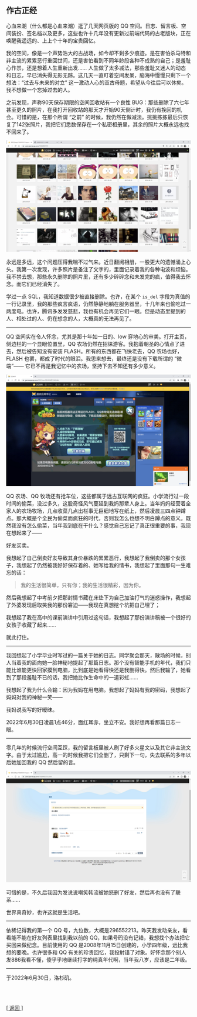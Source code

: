 ## 作古正经

心血来潮（什么都是心血来潮）逛了几天网页版的 QQ 空间。日志、留言板、空间装扮、签名档以及更多，这些也许十几年没有更新过前端代码的古老版块，正在唤醒我遥远的、上上个十年的宝贵回忆。

我的空间，像是一个声势浩大的古战场，如今却不剩多少痕迹。是在害怕杀马特和非主流的累累恶行重回世间，还是害怕看到不同年龄段各种不成熟的自己；是羞耻心作祟，还是想着人生重新出发…… 人生做了太多减法，那些羞耻又迷人的动态和日志，早已消失得无影无踪。这几天一直盯着空间发呆，脑海中慢慢只剩下一个想法：“过去与未来的对立” 这一激动人心的亘古母题，希望从今往后可以休矣。我不想做一个忘掉过去的人。

之前发现，声称90天保存期限的空间回收站有一个良性 BUG：那些删除了六七年甚至更久的照片，在我打开回收站的那天才开始90天倒计时，我仍有挽回的机会。可惜的是，在那个所谓 “之前” 的时候，我仍然在做减法。挑挑拣拣最后只恢复了142张照片，我把它们悉数保存在一个私密相册里，其余的照片大概永远也找不回来了。

![](作古正经_2022年6月30日.assets/00.png)

永远是多远，这个问题压得我喘不过气来。近日翻阅相册，一股更大的遗憾涌上心头。我第一次发现，许多照片是备注了文字的，里面记录着我的各种电波和烦恼。我不禁去想，那些永久删除的照片里，还有多少碎碎念和未发完的疯，值得我去怀念。而它们已经消失了。

学过一点 SQL，我知道数据很少被直接删除。也许，在某个 `is_del` 字段为真值的一行记录里，我的那些疯言疯语，仍然静静地躺在服务器里，十几年来也偷吃过一两度电。也许，腾讯多发发慈悲，我也有机会再见它们一眼。但是动态里提到的人、相处过的人、仍在想念的人，大概真的无法再见了。

------

QQ 空间实在令人怀念，尤其是那十年如一日的、low 穿地心的审美。打开主页，侧边栏的一个显眼位置里，QQ 农场仍然在招徕游客。我抱着朝圣的心情点了进去，然后被告知没有安装 FLASH。所有的东西都在飞快老去，QQ 农场也好，FLASH 也罢，都成了时代的眼泪。我思来想去，最终还是没有下载所谓的 “微端”—— 它已不再是我记忆中的农场，坚持下去不知还有多少意义。

![](作古正经_2022年6月30日.assets/01.png)

QQ 农场、QQ 牧场还有抢车位，这些都属于远古互联网的疯狂。小学流行过一段时间的偷菜，没过多久，这股奇怪风气蔓延到我妈那辈人身上。当年妈妈经营着全家人的农场牧场，几点收菜几点出栏事无巨细地写在纸上，然后凌晨三四点钟蹲点。那大概是个全民为偷菜而疯狂的时代，否则我怎么也想不明白蹲点的意义。既然我没有怎么偷菜，当年我到底在干什么？感觉自己忘记了真正很重要的事，我现在想起来了——

好友买卖。

我想起了自己倒卖好友导致其身价暴跌的累累恶行，我想起了我倒卖的那个女孩子，我想起了仍然被我好好保存着的、她写给我的情书，我想起了里面那句一生难忘的话：

> 我的生活很简单，只有你；我的生活很精彩，因为你。

然后我想起了中考前夕把那封情书藏在床垫下为自己加油打气的迷惑操作，我想起了外婆发现后取笑我的那份窘迫——我现在真想挖个坑把自己埋了；

我想起了我在高中的课前演讲中引用过这句话，我想起了那份演讲稿被一个很好的女孩子收藏了起来……

就此打住。

------

我回想起了小学毕业时写过的一篇关于她的日志。同学聚会那天，散场的时候，别人当着我的面向她一脸神秘地提起了那篇日志。那个没有智能手机的年代，我们只能比谁能更快回家摸到电脑，比到底是她看得快还是我删得快。然后我输了，她看到了那段羞耻不已的话，我把她比作生命中的一道彩虹……

我想起了我为什么会输：因为我妈在用电脑。我想起了妈妈有我的密码，我想起了妈妈对我的神秘一笑——

我妈说我写的好暧昧。

2022年6月30日凌晨1点46分，面红耳赤，坐立不安。我好想再看那篇日志一眼。

------

零几年的时候流行空间互踩，我的留言板里被人刷了好多火星文以及其它非主流文字。由于太过尴尬，高一的时候我把它们全删了，只剩下一句，失去联系的多年以后她加回我的 QQ 然后留的言。

![](作古正经_2022年6月30日.assets/02.png)

可惜的是，不久后我因为发说说嘲笑韩流被她怒删了好友，然后再也没有了联系……

世界真奇妙，也许这就是生活吧。

------

依稀记得我的第一个 QQ 号，九位数，大概是296552213。昨天我发动亲友，看看能不能在好友列表里找到我以前的 QQ，如果号码没有记错，我想找个办法把它买回来做纪念。目前使用的 QQ 是2008年11月15日创建的，小学四年级，远比我想的要晚。也许很多和 QQ 有关的珍贵回忆，我投射错了对象。好怀念那个别人发886我看不懂，傻乎乎地继续打字的纯真年代啊，当年我八岁，应该是二年级。

------

于2022年6月30日，洛杉矶。

<br>

<br>

[[ 返回 ]](../../../../sites/proses/多余的话.md)

